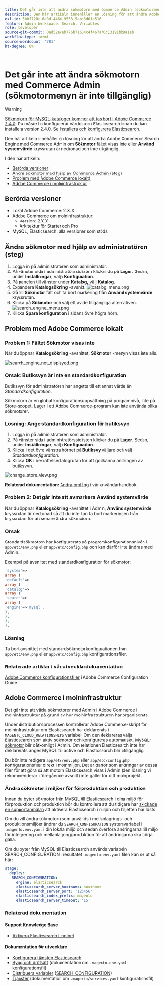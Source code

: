 ```yaml
---
title: Det går inte att ändra sökmotorn med Commerce Admin (sökmotormenyn är inte tillgänglig)
description: Den här artikeln innehåller en lösning för att ändra Adobe Commerce Search Engine med Commerce Admin om fältet Sökmotor inte visas eller kryssrutan Använd systemvärde är nedtonad och inte tillgänglig.
exl-id: 5b0f728c-6a8d-446d-9553-5abc3d01e516
feature: Admin Workspace, Search, Variables
role: Developer
source-git-commit: 0ad52eceb776b71604c4f467a70c13191bb9a1eb
workflow-type: tm+mt
source-wordcount: '781'
ht-degree: 0%

---
```


# Det går inte att ändra sökmotorn med Commerce Admin (sökmotormenyn är inte tillgänglig)

>[!WARNING]
>
> [Sökmotorn för MySQL-kataloger kommer att tas bort i Adobe Commerce 2.4.0](/help/announcements/adobe-commerce-announcements/mysql-catalog-search-engine-will-be-removed-in-magento-2-4-0.md). Du måste ha konfigurerat värddatorn Elasticsearch innan du kan installera version 2.4.0. Se [Installera och konfigurera Elasticsearch](https://experienceleague.adobe.com/docs/commerce-cloud-service/user-guide/configure/service/elasticsearch.html).

Den här artikeln innehåller en lösning för att ändra Adobe Commerce Search Engine med Commerce Admin om **Sökmotor** fältet visas inte eller **Använd systemvärde** kryssrutan är nedtonad och inte tillgänglig.

I den här artikeln:

* [Berörda versioner](#affected-versions)
* [Ändra sökmotor med hjälp av Commerce Admin (steg)](#change-search-engine-using-magento-admin-steps)
* [Problem med Adobe Commerce lokalt)](#magento-commerce-on-premise)
* [Adobe Commerce i molninfrastruktur](#magento-commerce-cloud)

## Berörda versioner

* Lokal Adobe Commerce: 2.X.X
* Adobe Commerce om molninfrastruktur:
   * Version: 2.X.X
   * Arkitektur för Starter och Pro
* MySQL, Elasticsearch: alla versioner som stöds

## Ändra sökmotor med hjälp av administratören (steg)

1. Logga in på administratören som administratör.
1. På vänster sida i administratörssidlisten klickar du på **Lager**. Sedan, under **Inställningar**, välja **Konfiguration**.
1. På panelen till vänster under **Katalog,** välj **Katalog**.
1. Expandera **Katalogsökning** -avsnitt.    ![catalog_menu.png](assets/catalog_menu.png)
1. Gå till **Sökmotor** fält och ta bort markering från **Använd systemvärde** kryssrutan.
1. Klicka på **Sökmotor** och välj ett av de tillgängliga alternativen.    ![search_engine_menu.png](assets/search_engine_menu.png)
1. Klicka **Spara konfiguration** i sidans övre högra hörn.

## Problem med Adobe Commerce lokalt

### Problem 1: Fältet Sökmotor visas inte

När du öppnar **Katalogsökning** -avsnittet, **Sökmotor** -menyn visas inte alls.

![search_engine_not_displayed.png](assets/search_engine_not_displayed.png)

### Orsak: Butiksvyn är inte en standardkonfiguration

Butiksvyn för administratören har angetts till ett annat värde än *Standardkonfiguration*.

Sökmotorn är en global konfigurationsuppsättning på programnivå, inte på Store-scopet. Lager i ett Adobe Commerce-program kan inte använda olika sökmotorer.

### Lösning: Ange standardkonfiguration för butiksvyn

1. Logga in på administratören som administratör.
1. På vänster sida i administratörssidlisten klickar du på **Lager**. Sedan, under **Inställningar**, välja **Konfiguration**.
1. Klicka i det övre vänstra hörnet på **Butiksvy** väljare och välj *Standardkonfiguration*.
1. Klicka **OK** i bekräftelsedialogrutan för att godkänna ändringen av butiksvyn.

![change_store_view.png](assets/change_store_view.png)

**Relaterad dokumentation:** [Ändra omfång](https://experienceleague.adobe.com/docs/commerce-admin/config/scope-change.html#set-the-scope) i vår användarhandbok.

### Problem 2: Det går inte att avmarkera Använd systemvärde

När du öppnar **Katalogsökning** -avsnittet i Admin, **Använd systemvärde** kryssrutan är nedtonad så att du inte kan ta bort markeringen från kryssrutan för att senare ändra sökmotorn.

### Orsak

Standardsökmotorn har konfigurerats på programkonfigurationsnivån i `app/etc/env.php` eller `app/etc/config.php` och kan därför inte ändras med Admin.

Exempel på avsnittet med standardkonfiguration för sökmotor:

```php
'system'=>
array (
'default'=>
array (
'catalog'=>
array (
'search'=>
array (
'engine'=>'mysql',
),
),
),
),
```

### Lösning

Ta bort avsnittet med standardsökmotorkonfigurationen från `app/etc/env.php` eller `app/etc/config.php` konfigurationsfiler.

### Relaterade artiklar i vår utvecklardokumentation

[Adobe Commerce konfigurationsfiler](https://experienceleague.adobe.com/docs/commerce-operations/configuration-guide/files/deployment-files.html) i Adobe Commerce Configuration Guide

## Adobe Commerce i molninfrastruktur

Det går inte att växla sökmotorer med Admin i Adobe Commerce i molninfrastruktur på grund av hur molninfrastrukturen har organiserats.

Under distributionsprocessen kontrollerar Adobe Commerce-skript för molninfrastruktur om Elasticsearch har deklarerats i `MAGENTO_CLOUD_RELATIONSHIPS` variabel. Om den deklareras väljs Elasticsearch som aktiv sökmotor och konfigureras automatiskt. [MySQL-sökmotor](/help/announcements/adobe-commerce-announcements/mysql-catalog-search-engine-will-be-removed-in-magento-2-4-0.md) blir oåtkomligt i Admin. Om relationen Elasticsearch inte har deklarerats anges MySQL till active och Elasticsearch blir otillgänglig.

Du bör inte redigera `app/etc/env.php` eller `app/etc/config.php` konfigurationsfiler direkt i molnmiljön. Det är därför som ändringar av dessa filer för att göra så att motorn Elasticsearch visas i Admin (den lösning vi rekommenderar i föregående avsnitt) inte gäller för ditt molnprojekt.

### Ändra sökmotor i miljöer för förproduktion och produktion

Innan du byter sökmotor från MySQL till Elasticsearch i dina miljö för förproduktion och produktion bör du kontrollera att du tidigare har [skickade en supportanmälan](/help/help-center-guide/help-center/magento-help-center-user-guide.md#submit-ticket) att aktivera Elasticsearch i miljön och biljetten har lösts.

Om du vill ändra sökmotorn som används i mellanlagrings- och produktionsmiljöer ändrar du `SEARCH_CONFIGURATION` systemvariabel i `.magento.env.yaml` i din lokala miljö och sedan överföra ändringarna till miljö för integrering och mellanlagring/produktion för att ändringarna ska börja gälla.

Om du byter från MySQL till Elasticsearch används variabeln SEARCH\_CONFIGURATION i resultatet `.magento.env.yaml` filen kan se ut så här:

```yaml
stage:
  deploy:
   SEARCH_CONFIGURATION:
     engine: elasticsearch
     elasticsearch_server_hostname: hostname
     elasticsearch_server_port: '123456'
     elasticsearch_index_prefix: magento
     elasticsearch_server_timeout: '15'
```

### Relaterad dokumentation

#### Support Knowledge Base

* [Aktivera Elasticsearch i molnet](/help/how-to/general/enable-elasticsearch-on-cloud.md)

#### Dokumentation för utvecklare

* [Konfigurera tjänsten Elasticsearch](https://experienceleague.adobe.com/docs/commerce-cloud-service/user-guide/configure/service/elasticsearch.html)
* [Bygg och driftsätt](https://experienceleague.adobe.com/docs/commerce-cloud-service/user-guide/configure/env/configure-env-yaml.html) (dokumentation om `.magento.env.yaml` konfigurationsfil)
* [Distribuera variabler](https://experienceleague.adobe.com/docs/commerce-cloud-service/user-guide/configure/env/stage/variables-deploy.html) ([SEARCH\_CONFIGURATION](https://experienceleague.adobe.com/docs/commerce-cloud-service/user-guide/configure/env/stage/variables-deploy.html#search_configuration))
* [Tjänster](https://experienceleague.adobe.com/docs/commerce-cloud-service/user-guide/configure/service/services-yaml.html) (dokumentation om `.magento/services.yaml` konfigurationsfil)
